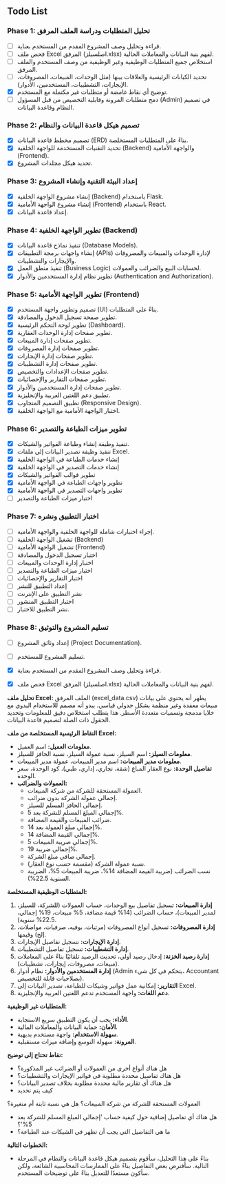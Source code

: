 ## Todo List

### Phase 1: تحليل المتطلبات ودراسة الملف المرفق
- [ ] قراءة وتحليل وصف المشروع المقدم من المستخدم بعناية.
- [ ] فحص ملف Excel المرفق (اصلسيلز.xlsx) لفهم بنية البيانات والمعاملات الحالية.
- [ ] استخلاص جميع المتطلبات الوظيفية وغير الوظيفية من وصف المستخدم والملف المرفق.
- [ ] تحديد الكيانات الرئيسية والعلاقات بينها (مثل الوحدات، المبيعات، المصروفات، الإيجارات، التشطيبات، المستخدمين، الأدوار).
- [x] توضيح أي نقاط غامضة أو متطلبات غير مكتملة مع المستخدم.
- [ ] دمج متطلبات المرونة وقابلية التخصيص من قبل المسؤول (Admin) في تصميم النظام وقاعدة البيانات.

### Phase 2: تصميم هيكل قاعدة البيانات والنظام
- [x] تصميم مخطط قاعدة البيانات (ERD) بناءً على المتطلبات المستخلصة.
- [x] تحديد التقنيات المستخدمة للواجهة الخلفية (Backend) والواجهة الأمامية (Frontend).
- [x] تحديد هيكل مجلدات المشروع.

### Phase 3: إعداد البيئة التقنية وإنشاء المشروع
- [x] إنشاء مشروع الواجهة الخلفية (Backend) باستخدام Flask.
- [x] إنشاء مشروع الواجهة الأمامية (Frontend) باستخدام React.
- [x] إعداد قاعدة البيانات.

### Phase 4: تطوير الواجهة الخلفية (Backend)
- [x] تنفيذ نماذج قاعدة البيانات (Database Models).
- [x] إنشاء واجهات برمجة التطبيقات (APIs) لإدارة الوحدات والمبيعات والمصروفات والإيجارات والتشطيبات.
- [x] تنفيذ منطق العمل (Business Logic) لحسابات البيع والضرائب والعمولات.
- [x] تطوير نظام إدارة المستخدمين والأدوار (Authentication and Authorization).

### Phase 5: تطوير الواجهة الأمامية (Frontend)
- [x] تصميم وتطوير واجهة المستخدم (UI) بناءً على المتطلبات.
- [x] تطوير صفحة تسجيل الدخول والمصادقة.
- [x] تطوير لوحة التحكم الرئيسية (Dashboard).
- [x] تطوير صفحات إدارة الوحدات العقارية.
- [x] تطوير صفحات إدارة المبيعات.
- [x] تطوير صفحات إدارة المصروفات.
- [x] تطوير صفحات إدارة الإيجارات.
- [x] تطوير صفحات إدارة التشطيبات.
- [x] تطوير صفحات الإعدادات والتخصيص.
- [x] تطوير صفحات التقارير والإحصائيات.
- [x] تطوير صفحات إدارة المستخدمين والأدوار.
- [x] تطبيق دعم اللغتين العربية والإنجليزية.
- [x] تطبيق التصميم المتجاوب (Responsive Design).
- [x] اختبار الواجهة الأمامية مع الواجهة الخلفية.

### Phase 6: تطوير ميزات الطباعة والتصدير
- [x] تنفيذ وظيفة إنشاء وطباعة الفواتير والشيكات.
- [x] تنفيذ وظيفة تصدير البيانات إلى ملفات Excel.
- [x] إنشاء خدمات الطباعة في الواجهة الخلفية
- [x] إنشاء خدمات التصدير في الواجهة الخلفية
- [x] تطوير قوالب الفواتير والشيكات
- [x] تطوير واجهات الطباعة في الواجهة الأمامية
- [x] تطوير واجهات التصدير في الواجهة الأمامية
- [ ] اختبار ميزات الطباعة والتصدير

### Phase 7: اختبار التطبيق ونشره
- [ ] إجراء اختبارات شاملة للواجهة الخلفية والواجهة الأمامية.
- [ ] تشغيل الواجهة الخلفية (Backend)
- [ ] تشغيل الواجهة الأمامية (Frontend)
- [ ] اختبار تسجيل الدخول والمصادقة
- [ ] اختبار إدارة الوحدات والمبيعات
- [ ] اختبار ميزات الطباعة والتصدير
- [ ] اختبار التقارير والإحصائيات
- [ ] إعداد التطبيق للنشر
- [ ] نشر التطبيق على الإنترنت
- [ ] اختبار التطبيق المنشور
- [ ] نشر التطبيق للاختبار.

### Phase 8: تسليم المشروع والتوثيق
- [ ] إعداد وثائق المشروع (Project Documentation).
- [ ] تسليم المشروع للمستخدم.



- [x] قراءة وتحليل وصف المشروع المقدم من المستخدم بعناية.
- [x] فحص ملف Excel المرفق (اصلسيلز.xlsx) لفهم بنية البيانات والمعاملات الحالية.

**تحليل ملف Excel:**
الملف المرفق (excel_data.csv) يظهر أنه يحتوي على بيانات مبيعات معقدة وغير منظمة بشكل جدولي قياسي. يبدو أنه مصمم للاستخدام اليدوي مع خلايا مدمجة وتسميات متعددة الأسطر. هذا يتطلب استخلاص دقيق للمعلومات وتحديد الحقول ذات الصلة لتصميم قاعدة البيانات.

**النقاط الرئيسية المستخلصة من ملف Excel:**
- **معلومات العميل:** اسم العميل.
- **معلومات السيلز:** اسم السيلز، نسبة عمولة السيلز، نسبة الحافز للسيلز.
- **معلومات مدير المبيعات:** اسم مدير المبيعات، عمولة مدير المبيعات.
- **تفاصيل الوحدة:** نوع العقار المباع (شقة، تجاري، إداري، طبي)، كود الوحدة، سعر الوحدة.
- **العمولات والضرائب:**
    - العمولة المستحقة للشركة من شركة المبيعات.
    - إجمالي عمولة الشركة بدون ضرائب.
    - إجمالي الحافز المسلم للسيلز.
    - إجمالي المبلغ المسلم للشركة بعد 5%.
    - ضرائب المبيعات والقيمة المضافة.
    - إجمالي مبلغ العمولة بعد 14%.
    - إجمالي القيمة المضافة 14%.
    - إجمالي ضريبة المبيعات 5%.
    - إجمالي ضريبة 19%.
    - إجمالي صافي مبلغ الشركة.
    - نسبة عمولة الشركة (مقسمة حسب نوع العقار).
    - نسب الضرائب (ضريبة القيمة المضافة 14%، ضريبة المبيعات 5%، الضريبة السنوية 22.5%).

**المتطلبات الوظيفية المستخلصة:**
1.  **إدارة المبيعات:** تسجيل تفاصيل بيع الوحدات، حساب العمولات (للشركة، للسيلز، لمدير المبيعات)، حساب الضرائب (14% قيمة مضافة، 5% مبيعات، 19% إجمالي، 22.5% سنوية).
2.  **إدارة المصروفات:** تسجيل أنواع المصروفات (مرتبات، بوفيه، صرفيات، مواصلات، إلخ) وقيمها.
3.  **إدارة الإيجارات:** تسجيل تفاصيل الإيجارات.
4.  **إدارة التشطيبات:** تسجيل تفاصيل التشطيبات.
5.  **إدارة رصيد الخزنة:** إدخال رصيد أولي، تحديث الرصيد تلقائيًا بناءً على المعاملات (مبيعات، مصروفات، إيجارات، تشطيبات).
6.  **إدارة المستخدمين والأدوار:** نظام أدوار (Admin يتحكم في كل شيء، Accountant بصلاحيات قابلة للتخصيص).
7.  **التقارير:** إمكانية عمل فواتير وشيكات للطباعة، تصدير البيانات إلى Excel.
8.  **دعم اللغات:** واجهة المستخدم تدعم اللغتين العربية والإنجليزية.

**المتطلبات غير الوظيفية:**
-   **الأداء:** يجب أن يكون التطبيق سريع الاستجابة.
-   **الأمان:** حماية البيانات والمعاملات المالية.
-   **سهولة الاستخدام:** واجهة مستخدم بديهية.
-   **المرونة:** سهولة التوسع وإضافة ميزات مستقبلية.

**نقاط تحتاج إلى توضيح:**
-   هل هناك أنواع أخرى من العمولات أو الضرائب غير المذكورة؟
-   هل هناك تفاصيل محددة مطلوبة في فواتير الإيجارات والتشطيبات؟
-   هل هناك أي تقارير مالية محددة مطلوبة بخلاف تصدير البيانات؟
-   كيف يتم تحديد 


العمولات المستحقة للشركة من شركة المبيعات؟ هل هي نسبة ثابتة أم متغيرة؟
-   هل هناك أي تفاصيل إضافية حول كيفية حساب 'إجمالي المبلغ المسلم للشركة بعد 5%'؟
-   ما هي التفاصيل التي يجب أن تظهر في الشيكات عند الطباعة؟

**الخطوات التالية:**
-   بناءً على هذا التحليل، سأقوم بتصميم هيكل قاعدة البيانات والنظام في المرحلة التالية. سأفترض بعض التفاصيل بناءً على الممارسات المحاسبية الشائعة، ولكن سأكون مستعدًا للتعديل بناءً على توضيحات المستخدم.

